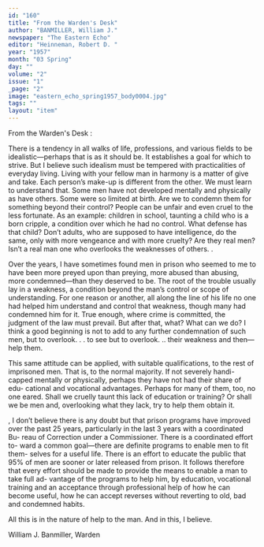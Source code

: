 ```yaml
---
id: "160"
title: "From the Warden's Desk"
author: "BANMILLER, William J."
newspaper: "The Eastern Echo"
editor: "Heinneman, Robert D. "
year: "1957"
month: "03 Spring"
day: ""
volume: "2"
issue: "1"
_page: "2"
image: "eastern_echo_spring1957_body0004.jpg"
tags: ""
layout: "item"
---
```

From the Warden's Desk :

There is a tendency in all walks of life, professions, and various fields to be
idealistic—perhaps that is as it should be. It establishes a goal for which to
strive. But I believe such idealism must be tempered with practicalities of
everyday living. Living with your fellow man in harmony is a matter of give
and take. Each person’s make-up is different from the other. We must learn
to understand that. Some men have not developed mentally and physically
as have others. Some were so limited at birth. Are we to condemn them for
something beyond their control? People can be unfair and even cruel to the
less fortunate. As an example: children in school, taunting a child who is a
born cripple, a condition over which he had no control. What defense has that
child? Don’t adults, who are supposed to have intelligence, do the same, only
with more vengeance and with more cruelty? Are they real men? Isn’t a
real man one who overlooks the weaknesses of others. .

Over the years, I have sometimes found men in prison who seemed to me
to have been more preyed upon than preying, more abused than abusing, more
condemned—than they deserved to be. The root of the trouble usually lay
in a weakness, a condition beyond the man’s control or scope of understanding.
For one reason or another, all along the line of his life no one had helped him
understand and control that weakness, though many had condemned him for
it. True enough, where crime is committed, the judgment of the law must
prevail. But after that, what? What can we do? I think a good beginning
is not to add to any further condemnation of such men, but to overlook. . . to see
but to overlook. .. their weakness and then—help them.

This same attitude can be applied, with suitable qualifications, to the rest
of imprisoned men. That is, to the normal majority. If not severely handi-
capped mentally or physically, perhaps they have not had their share of edu-
cational and vocational advantages. Perhaps for many of them, too, no one
eared. Shall we cruelly taunt this lack of education or training? Or shall we
be men and, overlooking what they lack, try to help them obtain it.

, I don’t believe there is any doubt but that prison programs have improved
over the past 25 years, particularly in the last 3 years with a coordinated Bu-
reau of Correction under a Commissioner. There is a coordinated effort to-
ward a common goal—there are definite programs to enable men to fit them-
selves for a useful life. There is an effort to educate the public that 95% of
men are sooner or later released from prison. It follows therefore that every
effort should be made to provide the means to enable a man to take full ad-
vantage of the programs to help him, by education, vocational training and
an acceptance through professional help of how he can become useful, how he
can accept reverses without reverting to old, bad and condemned habits.

All this is in the nature of help to the man. And in this, I believe.

William J. Banmiller, Warden
